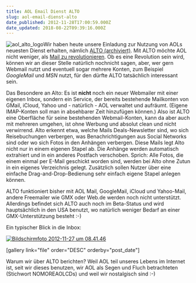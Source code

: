 ```yaml
---
title: AOL Email Dienst ALTO
slug: aol-email-dienst-alto
date_published: 2012-11-28T17:00:59.000Z
date_updated: 2018-08-22T09:39:16.000Z
---
```


![aol_alto_logo](//picdump.thafaker.de/2012/11/aol_alto_logo-100x100.png)Wir haben heute unsere Einladung zur Nutzung von AOLs neuesten Dienst erhalten, nämlich [ALTO (archiviert)](http://web.archive.org/web/20121018140612/https://login.altomail.com/login/signin?next=http://altomail.com/app/main). Mit ALTO möchte AOL nicht weniger, als [Mail zu revolutionieren](__GHOST_URL__/Krafft-Prinzmetal/dies_und_das/2012/10/todgesagte-leben-langer-aol-will-mail-revolutionieren.html). Ob es eine Revolution sein wird, können wir an dieser Stelle natürlich nochnicht sagen, aber, wer gern Webmail nutzt und eventuell sogar mehrere Konten, zum Beispiel *GoogleMail* und *MSN* nutzt, für den dürfte ALTO tatsächlich interessant sein. 

Das Besondere an Alto: Es ist **nicht** noch ein neuer Webmailer mit einer eigenen Inbox, sondern ein Service, der bereits bestehende Mailkonten von GMail, iCloud, Yahoo und - natürlich - AOL verwaltet und aufräumt. (Eigene IMAP-Konten soll man in absehbarer Zeit hinzufügen können.) Also ist ALTO eine Oberfläche für seine bestehenden Webmail-Konten, kann da aber auch mit mehreren umgehen, ist ohne Werbung und absolut clean und nicht verwirrend. Alto erkennt etwa, welche Mails Deals-Newsletter sind, wo sich Reisebuchungen verbergen, was Benachrichtigungen aus Social Networks sind oder wo sich Fotos in den Anhängen verbergen. Diese Mails legt Alto nicht nur in einem eigenen Stapel ab. Die Anhänge werden automatisch extrahiert und in ein anderes Postfach verschoben. Sprich: Alle Fotos, die einem einmal per E-Mail geschickt worden sind, werden bei Alto ohne Zutun in ein eigenes Verzeichnis gelegt. Zusätzlich sollen Nutzer über eine einfache Drag-and-Drop-Bedienung sehr einfach eigene Stapel anlegen können.

ALTO funktioniert bisher mit AOL Mail, GoogleMail, iCloud und Yahoo-Mail, andere Freemailer wie GMX oder Web.de werden noch nicht unterstützt. Allerdings befindet sich ALTO auch noch im Beta-Status und wird hauptsächlich in den USA benutzt, wo natürlich weniger Bedarf an einer GMX-Unterstützung besteht :-)

Ein typischer Blick in die Inbox:

[![Bildschirmfoto 2012-11-27 um 08.41.46](//picdump.thafaker.de/2012/11/Bildschirmfoto-2012-11-27-um-08.41.46-580x515.png)](http://picdump.thafaker.de/2012/11/Bildschirmfoto-2012-11-27-um-08.41.46.png)

[gallery link="file" order="DESC" orderby="post_date"]

Warum wir über ALTO berichten? Weil AOL teil unseres Lebens im Internet ist, seit wir dieses benutzen, wir AOL als Segen und Fluch betrachteten (Stichwort NOMOREAOLCDs) und weil wir nostalgisch sind :-)
